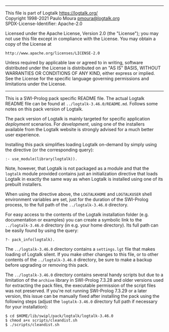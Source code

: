 ________________________________________________________________________

This file is part of Logtalk <https://logtalk.org/>  
Copyright 1998-2021 Paulo Moura <pmoura@logtalk.org>  
SPDX-License-Identifier: Apache-2.0

Licensed under the Apache License, Version 2.0 (the "License");
you may not use this file except in compliance with the License.
You may obtain a copy of the License at

    http://www.apache.org/licenses/LICENSE-2.0

Unless required by applicable law or agreed to in writing, software
distributed under the License is distributed on an "AS IS" BASIS,
WITHOUT WARRANTIES OR CONDITIONS OF ANY KIND, either express or implied.
See the License for the specific language governing permissions and
limitations under the License.
________________________________________________________________________


This is a SWI-Prolog pack specific README file. The actual Logtalk
README file can be found at `../logtalk-3.46.0/README.md`. Follows
some notes on this pack version of Logtalk.

The pack version of Logtalk is mainly targeted for specific application
*deployment* scenarios. For *development*, using one of the installers
available from the Logtalk website is strongly advised for a much better
user experience.

Installing this pack simplifies loading Logtalk on-demand by simply
using the directive (or the corresponding query):

	:- use_module(library(logtalk)).

Note, however, that Logtalk is not packaged as a module and that the
`logtalk` module provided contains just an initialization directive
that loads Logtalk in exactly the same way as when Logtalk is installed
using one of its prebuilt installers.

When using the directive above, the `LOGTALKHOME` and `LOGTALKUSER`
shell environment variables are set, just for the duration of the
SWI-Prolog process, to the full path of the `../logtalk-3.46.0`
directory.

For easy access to the contents of the Logtalk installation folder
(e.g. documentation or examples) you can create a symbolic link to the
`../logtalk-3.46.0` directory (in e.g. your home directory). Its full
path can be easily found by using the query:

	?- pack_info(logtalk).

The `../logtalk-3.46.0` directory contains a `settings.lgt` file that
makes loading of Logtalk silent. If you make other changes to this file,
or to other contents of the `../logtalk-3.46.0` directory, be sure to
make a backup before upgrading or removing this pack.

The `../logtalk-3.46.0` directory contains several handy scripts but due
to a limitation of the `archive` library in SWI-Prolog 7.3.28 and older
versions used for extracting the pack files, the executable permission
of the script files was not preserved. If you're not running SWI-Prolog
7.3.29 or a later version, this issue can be manually fixed after installing
the pack using the following steps (adjust the `logtalk-3.46.0` directory
full path if necessary for your installation):

	$ cd $HOME/lib/swipl/pack/logtalk/logtalk-3.46.0
	$ chmod a+x scripts/cleandist.sh
	$ ./scripts/cleandist.sh
